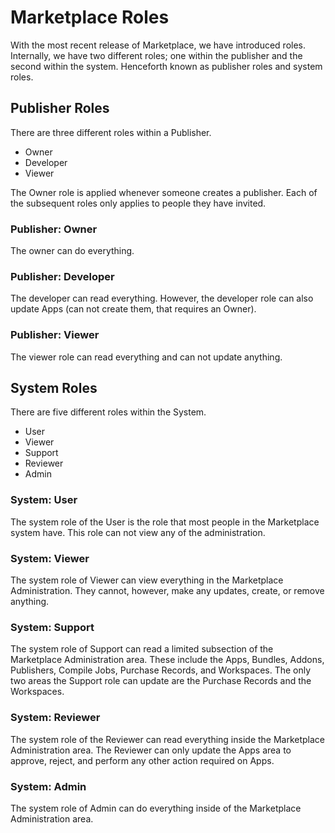 # Marketplace Roles

With the most recent release of Marketplace, we have introduced roles. Internally, we have two different roles; one within the publisher and the second within the system. Henceforth known as publisher roles and system roles.

## Publisher Roles

There are three different roles within a Publisher.

* Owner
* Developer
* Viewer

The Owner role is applied whenever someone creates a publisher. Each of the subsequent roles only applies to people they have invited.

### Publisher: Owner

The owner can do everything.

### Publisher: Developer

The developer can read everything. However, the developer role can also update Apps \(can not create them, that requires an Owner\).

### Publisher: Viewer

The viewer role can read everything and can not update anything.

## System Roles

There are five different roles within the System.  


* User
* Viewer
* Support
* Reviewer
* Admin

### System: User

The system role of the User is the role that most people in the Marketplace system have. This role can not view any of the administration.

### System: Viewer

The system role of Viewer can view everything in the Marketplace Administration. They cannot, however, make any updates, create, or remove anything.

### System: Support

The system role of Support can read a limited subsection of the Marketplace Administration area. These include the Apps, Bundles, Addons, Publishers, Compile Jobs, Purchase Records, and Workspaces. The only two areas the Support role can update are the Purchase Records and the Workspaces.

### System: Reviewer

The system role of the Reviewer can read everything inside the Marketplace Administration area. The Reviewer can only update the Apps area to approve, reject, and perform any other action required on Apps.

### System: Admin

The system role of Admin can do everything inside of the Marketplace Administration area.  


